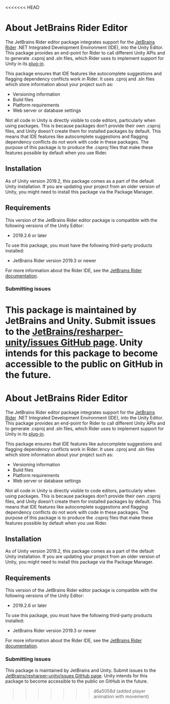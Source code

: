 <<<<<<< HEAD
# About JetBrains Rider Editor

The JetBrains Rider editor package integrates support for the [JetBrains Rider](https://www.jetbrains.com/rider/) .NET Integrated Development Environment (IDE), into the Unity Editor. This package provides an end-point for Rider to call different Unity APIs and to generate .csproj and .sln files, which Rider uses to implement support for Unity in its [plug-in](https://github.com/JetBrains/resharper-unity). 

This package ensures that IDE features like autocomplete suggestions and flagging dependency conflicts work in Rider. It uses .cproj and .sln files which store information about your project such as:

* Versioning information
* Build files
* Platform requirements
* Web server or database settings

Not all code in Unity is directly visible to code editors, particularly when using packages. This is because packages don’t provide their own .csproj files, and Unity doesn’t create them for installed packages by default. This means that IDE features like autocomplete suggestions and flagging dependency conflicts do not work with code in these packages. The purpose of this package is to produce the .csproj files that make these features possible by default when you use Rider.

## Installation

As of Unity version 2019.2, this package comes as a part of the default Unity installation. If you are updating your project from an older version of Unity, you might need to install this package via the Package Manager.

## Requirements

This version of the JetBrains Rider editor package is compatible with the following versions of the Unity Editor:

* 2019.2.6 or later

To use this package, you must have the following third-party products installed:

* JetBrains Rider version 2019.3 or newer

For more information about the Rider IDE, see the [JetBrains Rider documentation](https://www.jetbrains.com/rider/documentation/).

### Submitting issues

This package is maintained by JetBrains and Unity. Submit issues to the [JetBrains/resharper-unity/issues GitHub page](https://github.com/JetBrains/resharper-unity/issues). Unity intends for this package to become accessible to the public on GitHub in the future.
=======
# About JetBrains Rider Editor

The JetBrains Rider editor package integrates support for the [JetBrains Rider](https://www.jetbrains.com/rider/) .NET Integrated Development Environment (IDE), into the Unity Editor. This package provides an end-point for Rider to call different Unity APIs and to generate .csproj and .sln files, which Rider uses to implement support for Unity in its [plug-in](https://github.com/JetBrains/resharper-unity). 

This package ensures that IDE features like autocomplete suggestions and flagging dependency conflicts work in Rider. It uses .cproj and .sln files which store information about your project such as:

* Versioning information
* Build files
* Platform requirements
* Web server or database settings

Not all code in Unity is directly visible to code editors, particularly when using packages. This is because packages don’t provide their own .csproj files, and Unity doesn’t create them for installed packages by default. This means that IDE features like autocomplete suggestions and flagging dependency conflicts do not work with code in these packages. The purpose of this package is to produce the .csproj files that make these features possible by default when you use Rider.

## Installation

As of Unity version 2019.2, this package comes as a part of the default Unity installation. If you are updating your project from an older version of Unity, you might need to install this package via the Package Manager.

## Requirements

This version of the JetBrains Rider editor package is compatible with the following versions of the Unity Editor:

* 2019.2.6 or later

To use this package, you must have the following third-party products installed:

* JetBrains Rider version 2019.3 or newer

For more information about the Rider IDE, see the [JetBrains Rider documentation](https://www.jetbrains.com/rider/documentation/).

### Submitting issues

This package is maintained by JetBrains and Unity. Submit issues to the [JetBrains/resharper-unity/issues GitHub page](https://github.com/JetBrains/resharper-unity/issues). Unity intends for this package to become accessible to the public on GitHub in the future.
>>>>>>> d6a5058d (added player animation with movement)
